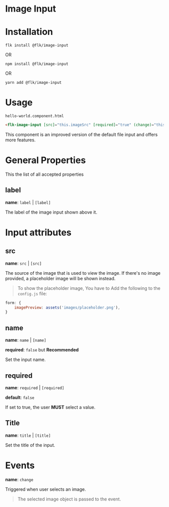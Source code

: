 # Image Input

# Installation
`flk install @flk/image-input`

OR 

`npm install @flk/image-input`

OR 

`yarn add @flk/image-input`


# Usage

`hello-world.component.html`

```html
<flk-image-input [src]="this.imageSrc" [required]="true" (change)="this.onChangeImage()" name="image"></flk-image-input>
```

This component is an improved version of the default file input and offers more features.

# General Properties

This the list of all accepted properties

## label

**name**: `label` | `[label]`

The label of the image input shown above it.


# Input attributes

## src

**name**: `src` | `[src]`

The source of the image that is used to view the image. If there's no image provided, a placeholder image will be shown instead.

> To show the placeholder image, You have to Add the following to the `config.js` file:

```js
form: {
    imagePreview: assets('images/placeholder.png'),
}
```
## name

**name**: `name` | `[name]`

**required**: `false` but **Recommended**

Set the input name.

## required

**name**: `required` | `[required]`

**default**: `false`

If set to true, the user **MUST** select a value.

## Title

**name**: `title` | `[title]`

Set the title of the input.

# Events

**name**: `change`

Triggered when user selects an image.

> The selected image object is passed to the event.
